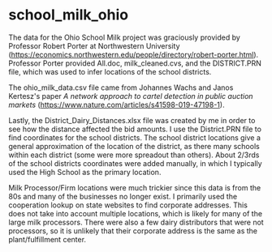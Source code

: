 # school_milk_ohio

The data for the Ohio School Milk project was graciously provided by Professor Robert Porter at Northwestern University (https://economics.northwestern.edu/people/directory/robert-porter.html). Professor Porter provided All.doc, milk_cleaned.cvs, and the DISTRICT.PRN file, which was used to infer locations of the school districts.

The ohio_milk_data.csv file came from Johannes Wachs and Janos Kertesz's paper <i>A network approach to cartel detection in public auction markets</i> (https://www.nature.com/articles/s41598-019-47198-1).

Lastly, the District_Dairy_Distances.xlsx file was created by me in order to see how the distance affected the bid amounts. I use the District.PRN file to find coordinates for the school districts. The school district locations give a general approximation of the location of the district, as there many schools within each district (some were more spreadout  than others). About 2/3rds of the school districts coordinates were added manually, in which I typically used the High School as the primary location. 

Milk Processor/Firm locations were much trickier since this data is from the 80s and many of the businesses no longer exist. I primarily used the cooperation lookup on state websites to find corporate addresses. This does not take into account multiple locations, which is likely for many of the large milk processors. There were also a few dairy distributors that were not processors, so it is unlikely that their corporate address is the same as the plant/fulfillment center.
